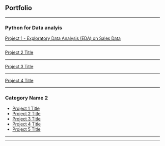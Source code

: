 ## Portfolio

---

### Python for Data analyis 

[Project 1 - Exploratory Data Analysis (EDA) on Sales Data](/Exploratory_Data_Analysis_(EDA)_on_Sales_Data)


---
[Project 2 Title](/portofolio/python/Project_1_-_Exploratory_Data_Analysis_(EDA)_on_Sales_Data)


---
[Project 3 Title](/sample_page) 

---
[Project 4 Title](/portofolio/python/Project_1_-_Exploratory_Data_Analysis_(EDA)_on_Sales_Data/Exploratory_Data_Analysis_(EDA)_on_Sales_Data)



---

### Category Name 2

- [Project 1 Title](http://example.com/)
- [Project 2 Title](http://example.com/)
- [Project 3 Title](http://example.com/)
- [Project 4 Title](http://example.com/)
- [Project 5 Title](http://example.com/)

---




---

